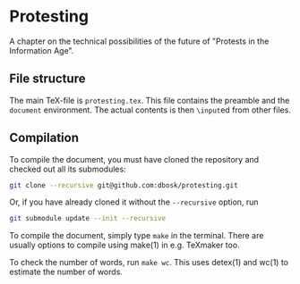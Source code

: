 Protesting
===============================================================================

A chapter on the technical possibilities of the future of "Protests in the 
Information Age".


File structure
-------------------------------------------------------------------------------

The main TeX-file is `protesting.tex`. This file contains the preamble and the 
`document` environment. The actual contents is then `\input`ed from other 
files.


Compilation
-------------------------------------------------------------------------------

To compile the document, you must have cloned the repository and checked out 
all its submodules:
```sh
git clone --recursive git@github.com:dbosk/protesting.git
```
Or, if you have already cloned it without the `--recursive` option, run
```sh
git submodule update --init --recursive
```

To compile the document, simply type `make` in the terminal. There are usually 
options to compile using make(1) in e.g. TeXmaker too.

To check the number of words, run `make wc`. This uses detex(1) and wc(1) to 
estimate the number of words.
